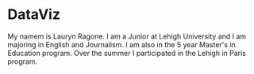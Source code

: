 # DataViz
My namem is Lauryn Ragone. I am a Junior at Lehigh University and I am majoring in English and Journalism. I am also in the 5 year Master's in Education program. Over the summer I participated in the Lehigh in Paris program. 
